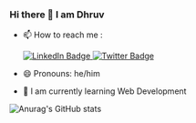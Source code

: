 ### Hi there 👋 I am Dhruv

<!--
**therealdhruv/therealdhruv** is a ✨ _special_ ✨ repository because its `README.md` (this file) appears on your GitHub profile. -->

<!-- Here are some ideas to get you started:

- 🔭 I’m currently working on o'town
- 🌱 I’m currently learning android dev
- 🤔 I’m looking for help with kotlin -->
- 📫 How to reach me : <br>
    <div>
   <a href="https://www.linkedin.com/in/therealdhruv/">
      <img src="https://img.shields.io/badge/LinkedIn-blue?style=for-the-badge&logo=linkedin&logoColor=white" alt="LinkedIn Badge"/>
    </a>
  
    <a href="https://twitter.com/thereal_dhruv">
      <img src="https://img.shields.io/badge/Twitter-blue?style=for-the-badge&logo=twitter&logoColor=white" alt="Twitter Badge"/>
    </a>
   </div>
- 😄 Pronouns: he/him
- 🚀 I am currently learning Web Development 
<!-- - 
- 👯 I’m looking to collaborate on ...
- 💬 Ask me about ... -->
<!--
- ⚡ Fun fact: ...
-->


![Anurag's GitHub stats](https://github-readme-stats.vercel.app/api?username=therealdhruv&show_icons=true&theme=tokyonight)
